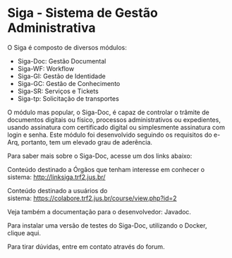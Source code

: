 Siga - Sistema de Gestão Administrativa
=======================================

O Siga é composto de diversos módulos:

- Siga-Doc: Gestão Documental
- Siga-WF: Workflow
- Siga-GI: Gestão de Identidade
- Siga-GC: Gestão de Conhecimento
- Siga-SR: Serviços e Tickets
- Siga-tp: Solicitação de transportes

O módulo mas popular, o Siga-Doc, é capaz de controlar o trâmite de documentos digitais ou físico, processos administrativos ou expedientes, usando assinatura com certificado digital ou simplesmente assinatura com login e senha. Este módulo foi desenvolvido seguindo os requisitos do e-Arq, portanto, tem um elevado grau de aderência.

Para saber mais sobre o Siga-Doc, acesse um dos links abaixo:

Conteúdo destinado a Órgãos que tenham interesse em conhecer o sistema: http://linksiga.trf2.jus.br/​

Conteúdo destinado a usuários do sistema: https://colabore.trf2.jus.br/course/view.php?id=2

Veja também a documentação para o desenvolvedor: Javadoc.

Para instalar uma versão de testes do Siga-Doc, utilizando o Docker, clique aqui.

Para tirar dúvidas, entre em contato através do forum.

